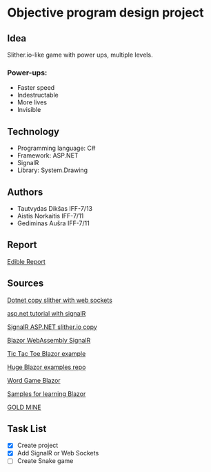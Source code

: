 # Objective program design project

## Idea

Slither.io-like game with power ups, multiple levels.

### Power-ups:

* Faster speed
* Indestructable
* More lives
* Invisible

## Technology

* Programming language: C#
* Framework: ASP.NET
* SignalR
* Library: System.Drawing

## Authors

* Tautvydas Dikšas IFF-7/13
* Aistis Norkaitis IFF-7/11
* Gediminas Aušra IFF-7/11

## Report

[Edible Report](https://www.overleaf.com/9768889341mwswqhtxgmrz)

## Sources

[Dotnet copy slither with web sockets](https://github.com/nightwolf93/SlitherNET)

[asp.net tutorial with signalR](https://docs.microsoft.com/lt-lt/aspnet/core/tutorials/signalr?tabs=visual-studio&view=aspnetcore-3.1)

[SignalR ASP.NET slither.io copy](https://github.com/fleiser/signalr-snake)

[Blazor WebAssembly SignalR](https://docs.microsoft.com/en-us/aspnet/core/tutorials/signalr-blazor-webassembly?view=aspnetcore-3.1&tabs=visual-studio)

[Tic Tac Toe Blazor example](https://exceptionnotfound.net/using-blazor-webassembly-and-csharp-to-play-tic-tac-toe-in-dotnet-core/)

[Huge Blazor examples repo](https://github.com/Lupusa87/LupusaBlazorDemos)

[Word Game Blazor](https://medium.com/@bora.kasmer78/word-game-with-blazor-and-signalr-on-netcore-e14e125233f2)

[Samples for learning Blazor](https://medium.com/young-coder/the-best-samples-to-teach-yourself-blazor-4d29cec607f5)

[GOLD MINE](https://project-awesome.org/AdrienTorris/awesome-blazor#sample-projects)

## Task List

- [x] Create project
- [x] Add SignalR or Web Sockets
- [ ] Create Snake game

